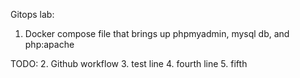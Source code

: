 Gitops lab:

1. Docker compose file that brings up phpmyadmin, mysql db, and php:apache

TODO:
2. Github workflow
3. test line
4. fourth line
5. fifth
